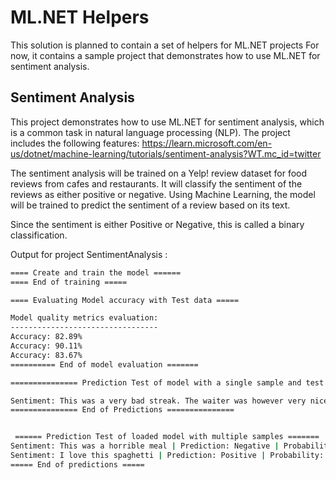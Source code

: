 
# ML.NET Helpers

This solution is planned to contain a set of helpers for ML.NET projects 
For now, it contains a sample project that demonstrates how to use ML.NET for sentiment analysis.

## Sentiment Analysis 

This project demonstrates how to use ML.NET for sentiment analysis, which is a common task in natural language processing (NLP). The project includes the following features:
https://learn.microsoft.com/en-us/dotnet/machine-learning/tutorials/sentiment-analysis?WT.mc_id=twitter

The sentiment analysis will be trained on a Yelp! review dataset for food reviews from cafes and restaurants.
It will classify the sentiment of the reviews as either positive or negative.
Using Machine Learning, the model will be trained to predict the sentiment of a review based on its text.

Since the sentiment is either Positive or Negative, this is called a binary classification.

Output for project SentimentAnalysis : 

		
```bash
==== Create and train the model ======
==== End of training =====

==== Evaluating Model accuracy with Test data =====

Model quality metrics evaluation:
---------------------------------
Accuracy: 82.89%
Accuracy: 90.11%
Accuracy: 83.67%
========== End of model evaluation =======

=============== Prediction Test of model with a single sample and test dataset ===============

Sentiment: This was a very bad streak. The waiter was however very nice and helpful. | Prediction: Negative | Probability: 0.370712 Score -0.52916354
=============== End of Predictions ===============


 ====== Prediction Test of loaded model with multiple samples =======
Sentiment: This was a horrible meal | Prediction: Negative | Probability: 0.04314197 Score -3.0991588
Sentiment: I love this spaghetti | Prediction: Positive | Probability: 0.99720186 Score 5.87599
===== End of predictions =====
